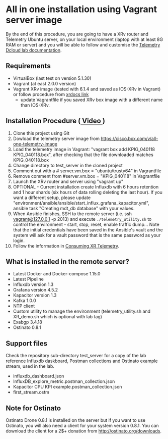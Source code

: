# All in one installation using Vagrant server image

By the end of this procedure, you are going to have a XRv router and Telemetry Ubuntu server, on your local environment (laptop with at least 8G RAM or server) and you will be able to follow and customise the <a href="https://cisco.box.com/v/consuming-XR-telemetry-lab" target="_blank">Telemetry Dcloud lab documentation</a>.

## Requirements
 - VirtualBox (last test on version 5.1.30)
 - Vagrant (at east 2.0.0 version)
 - Vagrant XRv image (tested with 6.1.4 and saved as IOS-XRv in Vagrant) or follow procedure from <a href="https://xrdocs.github.io/application-hosting/tutorials/iosxr-vagrant-quickstart" target="_blank">xrdocs link</a>
   - update Vagrantfile if you saved XRv box image with a different name than IOS-XRv.

## Installation Procedure (<a href="https://cisco.box.com/v/MDT-lab-install-box-option" target="_blank"> Video </a>)

 1. Clone this project using Git
 2. Dowload the telemetry server image from https://cisco.box.com/v/all-one-telemetry-image
 3. Load the telemetry image in Vagrant: "vagrant box add KPIG_040118 KPIG_040118.box", after checking that the file downloaded matches KPIG_040118.box
 4. Change directory to test_server in the cloned project
 5. Comment out with a # server.vm.box = "ubuntu/trusty64" in Vagrantfile
 6. Remove comment from #server.vm.box = "KPIG_040118" in Vagrantfile  
 7. Launch the XRv router and server using "vagrant up"
 5. OPTIONAL - Current installation create Influxdb with 6 hours retention and 1 hour shards (six hours of data rolling deleting the last hour). If you want a different setup, please update "environment/ansible/ansible/start_influx_grafana_kapacitor.yml", ansible task "Creating mdt_db database" with your values.
 8. When Ansible finishes, SSH to the remote server (i.e. ssh vagrant@127.0.0.1 -p 2013) and execute `./telemetry_utility.sh` to control the environment - start, stop, reset, enable traffic dump... Note that the initial credentials have been saved in the Ansible's vault and the system will ask for a vault password that is the same password as your login.
 9. Follow the information in <a href="guides/Consuming_XR_Telemetry.pdf" target="_blank">Consuming XR Telemetry</a>.

## What is installed in the remote server?
 - Latest Docker and Docker-compose 1.15.0
 - Latest Pipeline
 - Influxdb version 1.3
 - Grafana version 4.5.2
 - Kapacitor version 1.3
 - Kafka 1.0.0
 - NTP client
 - Custom utility to manage the environment (telemetry_utility.sh and XR_demo.sh which is optional with lab tag)
 - Exabgp 3.4.18 
 - Ostinato 0.8.1

## Support files
Check the repository sub-directory test_server for a copy of the lab reference Influxdb daskboard, Postman collections and Ostinato example stream, used in the lab.
 - influxdb_dashboard.json
 - InfluxDB_explore_metric.postman_collection.json
 - Kapacitor CPU KPI example.postman_collection.json
 - first_stream.ostm 

## Note for Ostinato
Ostinato Drone 0.8.1 is installed on the server but if you want to use Ostinato, you will also need a client for your system version 0.8.1.
You can download the client for a 2$+ donation from http://ostinato.org/downloads.

